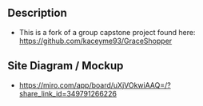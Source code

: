 ## Description

- This is a fork of a group capstone project found here: https://github.com/kaceyme93/GraceShopper

## Site Diagram / Mockup

- https://miro.com/app/board/uXjVOkwiAAQ=/?share_link_id=349791266226
